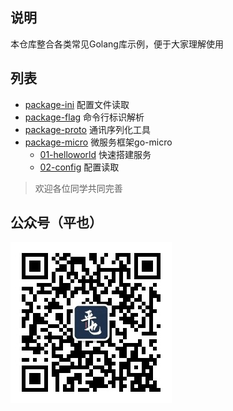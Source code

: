 ## 说明
本仓库整合各类常见Golang库示例，便于大家理解使用

## 列表
- [package-ini](package-ini) 配置文件读取
- [package-flag](package-flag) 命令行标识解析
- [package-proto](package-proto) 通讯序列化工具
- [package-micro](package-micro) 微服务框架go-micro
    - [01-helloworld](package-micro/01-helloworld) 快速搭建服务
    - [02-config](package-micro/02-config) 配置读取
> 欢迎各位同学共同完善

## 公众号（平也）
![image](qrcode.jpg)